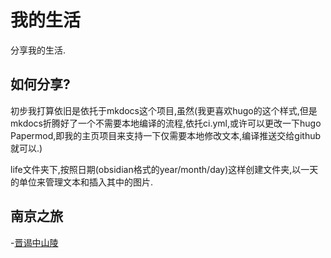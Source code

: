 # 我的生活
分享我的生活.

## 如何分享?

初步我打算依旧是依托于mkdocs这个项目,虽然(我更喜欢hugo的这个样式,但是mkdocs折腾好了一个不需要本地编译的流程,依托ci.yml,或许可以更改一下hugo Papermod,即我的主页项目来支持一下仅需要本地修改文本,编译推送交给github就可以.)

life文件夹下,按照日期(obsidian格式的year/month/day)这样创建文件夹,以一天的单位来管理文本和插入其中的图片.

## 南京之旅
-[晋谒中山陵](2024-6-15/2024-6-15)

